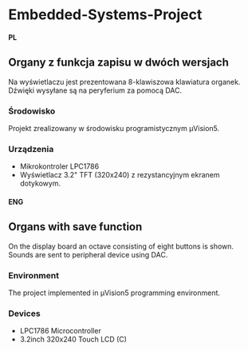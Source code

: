 # Embedded-Systems-Project

#### PL
## Organy z funkcja zapisu w dwóch wersjach
Na wyświetlaczu jest prezentowana 8-klawiszowa klawiatura organek.
Dźwięki wysyłane są na peryferium za pomocą DAC.
### Środowisko
Projekt zrealizowany w środowisku programistycznym µVision5.
### Urządzenia
* Mikrokontroler LPC1786
* Wyświetlacz 3.2" TFT (320x240) z rezystancyjnym ekranem dotykowym.


#### ENG
## Organs with save function
On the display board an octave consisting of eight buttons is shown.
Sounds are sent to peripheral device using DAC.
### Environment 
The project implemented in µVision5 programming environment.
### Devices
* LPC1786 Microcontroller
* 3.2inch 320x240 Touch LCD (C)
